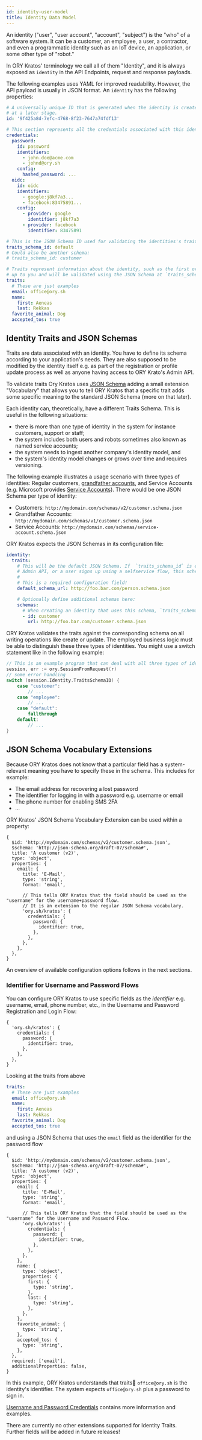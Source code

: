 ```yaml
---
id: identity-user-model
title: Identity Data Model
---
```


An identity ("user", "user account", "account", "subject") is the "who" of a
software system. It can be a customer, an employee, a user, a contractor, and
even a programmatic identity such as an IoT device, an application, or some
other type of "robot."

In ORY Kratos' terminology we call all of them "Identity", and it is always
exposed as `identity` in the API Endpoints, request and response payloads.

The following examples uses YAML for improved readability. However, the API
payload is usually in JSON format. An `identity` has the following properties:

```yaml title="$ curl kratos-host-url/admin-endpoint/identities/9f425a8d-7efc-4768-8f23-7647a74fdf13"
# A universally unique ID that is generated when the identity is created and that cannot be changed or updated
# at a later stage.
id: '9f425a8d-7efc-4768-8f23-7647a74fdf13'

# This section represents all the credentials associated with this identity. It is further explained in section "Credentials".
credentials:
  password:
    id: password
    identifiers:
      - john.doe@acme.com
      - johnd@ory.sh
    config:
      hashed_password: ...
  oidc:
    id: oidc
    identifiers:
      - google:j8kf7a3...
      - facebook:83475891...
    config:
      - provider: google
        identifier: j8kf7a3
      - provider: facebook
        identifier: 83475891

# This is the JSON Schema ID used for validating the identities's traits.
traits_schema_id: default
# Could also be another schema:
# traits_schema_id: customer

# Traits represent information about the identity, such as the first or last name. The traits content is completely
# up to you and will be validated using the JSON Schema at `traits_schema_url`.
traits:
  # These are just examples
  email: office@ory.sh
  name:
    first: Aeneas
    last: Rekkas
  favorite_animal: Dog
  accepted_tos: true
```

## Identity Traits and JSON Schemas

Traits are data associated with an identity. You have to define its schema
according to your application's needs. They are also supposed to be modified by
the identity itself e.g. as part of the registration or profile update process
as well as anyone having access to ORY Krato's Admin API.

To validate traits Ory Kratos uses
[JSON Schema](https://json-schema.org/learn/getting-started-step-by-step.html)
adding a small extension "Vocabulary" that allows you to tell ORY Kratos that a
specific trait adds some specific meaning to the standard JSON Schema (more on
that later).

Each identity can, theoretically, have a different Traits Schema. This is useful
in the following situations:

- there is more than one type of identity in the system for instance customers,
  support or staff;
- the system includes both users and robots sometimes also known as named
  service accounts;
- the system needs to ingest another company's identity model, and
- the system's identity model changes or grows over time and requires
  versioning.

The following example illustrates a usage scenario with three types of
identities: Regular customers,
[grandfather accounts](https://en.wikipedia.org/wiki/Grandfather_clause), and
Service Accounts (e.g. Microsoft provides
[Service Accounts](https://docs.microsoft.com/en-us/windows/security/identity-protection/access-control/service-accounts)).
There would be one JSON Schema per type of identity:

- Customers: `http://mydomain.com/schemas/v2/customer.schema.json`
- Grandfather Accounts: `http://mydomain.com/schemas/v1/customer.schema.json`
- Service Accounts: `http://mydomain.com/schemas/service-account.schema.json`

ORY Kratos expects the JSON Schemas in its configuration file:

```yaml
identity:
  traits:
    # This will be the default JSON Schema. If  `traits_schema_id` is empty when creating an identity using the
    # Admin API, or a user signs up using a selfservice flow, this schema will be used.
    #
    # This is a required configuration field!
    default_schema_url: http://foo.bar.com/person.schema.json

    # Optionally define additional schemas here:
    schemas:
      # When creating an identity that uses this schema, `traits_schema_id: customer` would be set for that identity.
      - id: customer
        url: http://foo.bar.com/customer.schema.json
```

ORY Kratos validates the traits against the corresponding schema on all writing
operations like create or update. The employed business logic must be able to
distinguish these three types of identities. You might use a switch statement
like in the following example:

```go
// This is an example program that can deal with all three types of identities
session, err := ory.SessionFromRequest(r)
// some error handling
switch (session.Identity.TraitsSchemaID) {
    case "customer":
        // ...
    case "employee":
        // ...
    case "default":
        fallthrough
    default:
        // ...
}
```

## JSON Schema Vocabulary Extensions

Because ORY Kratos does not know that a particular field has a system-relevant
meaning you have to specify these in the schema. This includes for example:

- The email address for recovering a lost password
- The identifier for logging in with a password e.g. username or email
- The phone number for enabling SMS 2FA
- ...

ORY Kratos' JSON Schema Vocabulary Extension can be used within a property:

```json5
{
  $id: 'http://mydomain.com/schemas/v2/customer.schema.json',
  $schema: 'http://json-schema.org/draft-07/schema#',
  title: 'A customer (v2)',
  type: 'object',
  properties: {
    email: {
      title: 'E-Mail',
      type: 'string',
      format: 'email',

      // This tells ORY Kratos that the field should be used as the "username" for the username+password flow.
      // It is an extension to the regular JSON Schema vocabulary.
      'ory.sh/kratos': {
        credentials: {
          password: {
            identifier: true,
          },
        },
      },
    },
  },
}
```

An overview of available configuration options follows in the next sections.

### Identifier for Username and Password Flows

You can configure ORY Kratos to use specific fields as the _identifier_ e.g.
username, email, phone number, etc., in the Username and Password Registration
and Login Flow:

```json5
{
  'ory.sh/kratos': {
    credentials: {
      password: {
        identifier: true,
      },
    },
  },
}
```

Looking at the traits from above

```yaml
traits:
  # These are just examples
  email: office@ory.sh
  name:
    first: Aeneas
    last: Rekkas
  favorite_animal: Dog
  accepted_tos: true
```

and using a JSON Schema that uses the `email` field as the identifier for the
password flow

```json5
{
  $id: 'http://mydomain.com/schemas/v2/customer.schema.json',
  $schema: 'http://json-schema.org/draft-07/schema#',
  title: 'A customer (v2)',
  type: 'object',
  properties: {
    email: {
      title: 'E-Mail',
      type: 'string',
      format: 'email',

      // This tells ORY Kratos that the field should be used as the "username" for the Username and Password Flow.
      'ory.sh/kratos': {
        credentials: {
          password: {
            identifier: true,
          },
        },
      },
    },
    name: {
      type: 'object',
      properties: {
        first: {
          type: 'string',
        },
        last: {
          type: 'string',
        },
      },
    },
    favorite_animal: {
      type: 'string',
    },
    accepted_tos: {
      type: 'string',
    },
  },
  required: ['email'],
  additionalProperties: false,
}
```

In this example, ORY Kratos understands that traits:email: `office@ory.sh` is
the identity's identifier. The system expects `office@ory.sh` plus a password to
sign in.

[Username and Password Credentials](credentials.md#username-and-password)
contains more information and examples.

There are currently no other extensions supported for Identity Traits. Further
fields will be added in future releases!
